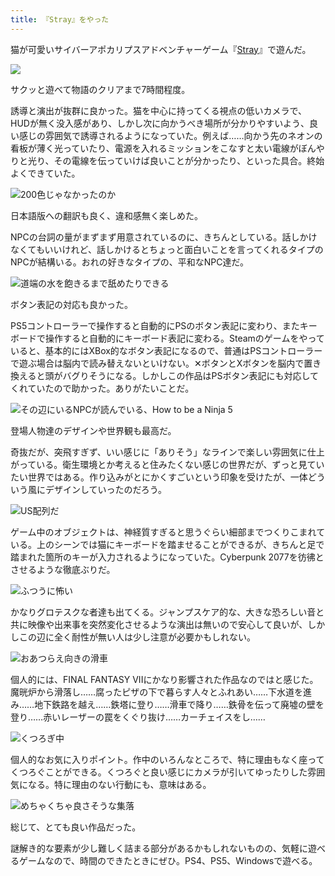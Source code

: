 ```yaml
---
title: 『Stray』をやった
---
```

猫が可愛いサイバーアポカリプスアドベンチャーゲーム『[Stray](https://store.steampowered.com/app/1332010/Stray/?l=japanese)』で遊んだ。

![](https://lh6.googleusercontent.com/8J7Gxrp1OLslCO4580bPwQXX7oRdSgENnH7n9SvrrfL8aZTjCFD6GwVeh2nZPL1gjd7-D-Z0zAL1AofqYAnrB88gm5EHyE-VKOgAla5yyEwepkJ6MFR9TEjisfKFbSqvcByl6tqJgzHKDSNau-Qt6nEwlJWX-4bIlAqTTwzLug58maQrygIvPOwk0rBrNg)

サクッと遊べて物語のクリアまで7時間程度。

誘導と演出が抜群に良かった。猫を中心に持ってくる視点の低いカメラで、HUDが無く没入感があり、しかし次に向かうべき場所が分かりやすいよう、良い感じの雰囲気で誘導されるようになっていた。例えば……向かう先のネオンの看板が薄く光っていたり、電源を入れるミッションをこなすと太い電線がぼんやりと光り、その電線を伝っていけば良いことが分かったり、といった具合。終始よくできていた。

![](https://lh6.googleusercontent.com/tbHLFDkIHyQpinMym3EuH6vy0sIms2Uam6Rd3lXk_pVPdM5TarsQXCrhfiouaixwv8e5hHTRcmbD3E6nv1jwOrQLv8tM3jmFOBPsOVNlqgh8IaJF2SQ0EzVQBJ5T62crTVyHvKv4JiLsqQzCTW7_UPxWwJwCxjfNpzvqffl6lKeXTQDZpYuZxnBP0yoHcQ "200色じゃなかったのか")

日本語版への翻訳も良く、違和感無く楽しめた。

NPCの台詞の量がまずまず用意されているのに、きちんとしている。話しかけなくてもいいけれど、話しかけるとちょっと面白いことを言ってくれるタイプのNPCが結構いる。おれの好きなタイプの、平和なNPC達だ。

![](https://lh4.googleusercontent.com/VA7CgMWsuKfzYqhsLP15FZe3qgSNigyFvgNM2ngHtys_toCtjn1_XErqu8hXUyyAev5gqT_NRDQOqI6KRds1TZLvJMUhTHNQxsUbs59LvAVaY1VVrbI_dS6aYExyW-inVoOMaSJwCPKEbpXaEe1GsQF8LezI-AGoESi3-81p-o0fUaXEq0M2yVGt8Qb2AQ "道端の水を飽きるまで舐めたりできる")

ボタン表記の対応も良かった。

PS5コントローラーで操作すると自動的にPSのボタン表記に変わり、またキーボードで操作すると自動的にキーボード表記に変わる。Steamのゲームをやっていると、基本的にはXBox的なボタン表記になるので、普通はPSコントローラーで遊ぶ場合は脳内で読み替えないといけない。✕ボタンとXボタンを脳内で置き換えると頭がバグりそうになる。しかしこの作品はPSボタン表記にも対応してくれていたので助かった。ありがたいことだ。

![](https://lh4.googleusercontent.com/CmkgRsrNhPpRoMrk_jCqTkFpqwhUZiLr-xIPnCLiYyBKPdzhB_6OxI7rXO8DgORJ6fVKrWsP1N1XVOwPlNt1g65EwKvrothI-iN1MZwKAtGZSYjBfNJ473jKngorsqWPhMFOHZrTAmP6bSKNf_pl9MRHdpRRPezYcO3YW0XMtaHYTDj5T8vmC0A-PN7mMg "その辺にいるNPCが読んでいる、How to be a Ninja 5")

登場人物達のデザインや世界観も最高だ。

奇抜だが、突飛すぎず、いい感じに「ありそう」なラインで楽しい雰囲気に仕上がっている。衛生環境とか考えると住みたくない感じの世界だが、ずっと見ていたい世界ではある。作り込みがとにかくすごいという印象を受けたが、一体どういう風にデザインしていったのだろう。

![](https://lh4.googleusercontent.com/Q293cHW7EWj5IVYDxDPVFRtdClx0l-FmxQMV6dvQFNytKorROcmC5HsRJMDxgI5R7Fr1Cupmkw4-KTV3rCAfmazWTJPXbXCGT67gE7PNxwXxYTX363ICGsWDvKmrNTTudSKGJQMv9XC3qCBDfuO3GQT8p4Pe5u2ndsmWeDyQNtaMhg0BeXxv_J1tZ7nLMg "US配列だ")

ゲーム中のオブジェクトは、神経質すぎると思うぐらい細部までつくりこまれている。上のシーンでは猫にキーボードを踏ませることができるが、きちんと足で踏まれた箇所のキーが入力されるようになっていた。Cyberpunk 2077を彷彿とさせるような徹底ぶりだ。

![](https://lh4.googleusercontent.com/zywKxf2OSZ6LxuElXzQgY4inv2oy2mNFwTCzSke37a71GriejuYdAKmUy_Fu7CLI5EVXuBfbd4FSm2SYa99x5uHA0UmT_zpFcSFxiN18xAmFLrKg7Sr9RrqKnWb6g1spzK6mckL0qA5qlJgNtjjwy--Qevx1UHAsED-jh4eae25jW_l3jOFFCOwQcapw5A "ふつうに怖い")

かなりグロテスクな者達も出てくる。ジャンプスケア的な、大きな恐ろしい音と共に映像や出来事を突然変化させるような演出は無いので安心して良いが、しかしこの辺に全く耐性が無い人は少し注意が必要かもしれない。

![](https://lh4.googleusercontent.com/R5Ha9_zF3Tigvj2ZAZ1JTqBWoyOkHWL9CBtkoHeR6YDW4kyEtcILPGIj_SqcC5bUVzzegxXaMrvg_Kuvdo54RMUZHCNsLU8HyyKaVm5nbmiZoTF2fth_LVcUIUxZLgc0aEwQ8RbN7nUKR7w9XJKKw_7aVcvPEcclh5QThwNYMH6z6F47R8Cs84YbwsIumA "おあつらえ向きの滑車")

個人的には、FINAL FANTASY VIIにかなり影響された作品なのではと感じた。魔晄炉から滑落し……腐ったピザの下で暮らす人々とふれあい……下水道を進み……地下鉄路を越え……鉄塔に登り……滑車で降り……鉄骨を伝って廃墟の壁を登り……赤いレーザーの罠をくぐり抜け……カーチェイスをし……

![](https://lh5.googleusercontent.com/X7uwpx_rNLx0vYz6Y2p_8Su_YC14GX0Uorxs0wLaPBZLi5kAfHfwiDjmw4_8wvP1HhyeJKh9CDi0T6E9kWD80Y-19oT8JifKAsSGKRfF-rY4SkoYGrQDIGJklJKAlWwKMq3gmFIn3Lz7Cyn5eYeyUvyF9qaQQC0YwFUrCoQ2no1wPQSgIeSvaxDyzK9m1A "くつろぎ中")

個人的なお気に入りポイント。作中のいろんなところで、特に理由もなく座ってくつろぐことができる。くつろぐと良い感じにカメラが引いてゆったりした雰囲気になる。特に理由のない行動にも、意味はある。

![](https://lh4.googleusercontent.com/tjuwOj3YgqVT1H1WnzpiVktECdJzlrBjMFNDbvKA3ReARdvn2bOrbxMTxaZI8TmYhkkQ9ivHpQVh6BBg3Y-yAp2qBp1dGqLg05wpMzDpF25d0PPV8PjA05sjqgwsC4n71ivlhk3DeGTxX52ryEYAPvUPqR0CTUp9Hn6iahV7caZ4YbTPb1zjZ5dvy_9fhA "めちゃくちゃ良さそうな集落")

総じて、とても良い作品だった。

謎解き的な要素が少し難しく詰まる部分があるかもしれないものの、気軽に遊べるゲームなので、時間のできたときにぜひ。PS4、PS5、Windowsで遊べる。
